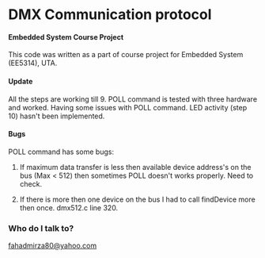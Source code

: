 # DMX Communication protocol #
#### Embedded System Course Project

This code was written as a part of course project for Embedded System (EE5314), UTA.


#### Update ####
All the steps are working till 9. POLL command is tested with three hardware and worked. Having some issues with POLL command. LED activity (step 10) hasn't been implemented. 
 

#### Bugs ####
POLL command has some bugs:

1) If maximum data transfer is less then available device address's on the bus (Max < 512) then sometimes POLL doesn't works properly. Need to check.

2) If there is more then one device on the bus I had to call findDevice more then once. dmx512.c line 320. 

### Who do I talk to? ###
fahadmirza80@yahoo.com